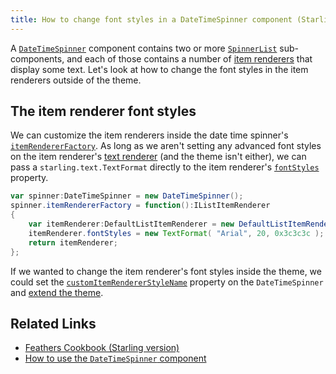 ```yaml
---
title: How to change font styles in a DateTimeSpinner component (Starling version)
---
```


A [`DateTimeSpinner`](../date-time-spinner.md) component contains two or more [`SpinnerList`](../spinner-list.md) sub-components, and each of those contains a number of [item renderers](../default-item-renderers.md) that display some text. Let's look at how to change the font styles in the item renderers outside of the theme.

## The item renderer font styles

We can customize the item renderers inside the date time spinner's [`itemRendererFactory`](/api-reference/feathers/controls/DateTimeSpinner.html#itemRendererFactory). As long as we aren't setting any advanced font styles on the item renderer's [text renderer](../text-renderers.md) (and the theme isn't either), we can pass a `starling.text.TextFormat` directly to the item renderer's [`fontStyles`](/api-reference/feathers/controls/Button.html#fontStyles) property.

```actionscript
var spinner:DateTimeSpinner = new DateTimeSpinner();
spinner.itemRendererFactory = function():IListItemRenderer
{
	var itemRenderer:DefaultListItemRenderer = new DefaultListItemRenderer();
	itemRenderer.fontStyles = new TextFormat( "Arial", 20, 0x3c3c3c );
	return itemRenderer;
};
```

If we wanted to change the item renderer's font styles inside the theme, we could set the [`customItemRendererStyleName`](/api-reference/feathers/controls/DateTimeSpinner.html#customItemRendererStyleName) property on the `DateTimeSpinner` and [extend the theme](../extending-themes.md).

## Related Links

- [Feathers Cookbook (Starling version)](./index.md)
- [How to use the `DateTimeSpinner` component](../date-time-spinner.md)
